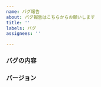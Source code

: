 ```yaml
---
name: バグ報告
about: バグ報告はこちらからお願いします
title: ''
labels: バグ
assignees: ''

---
```


<!--
Mokurenを使っていただきありがとうございます!
バグ報告はこちらからお願いします
-->

### バグの内容
<!-- バグの内容をできるだけ詳細に記載していただけると幸いです -->

### バージョン
<!-- バグ発生のバージョンを教えていただけると幸いです。 バージョンは `chrome://extensions/` こちらから確認いただけます -->
